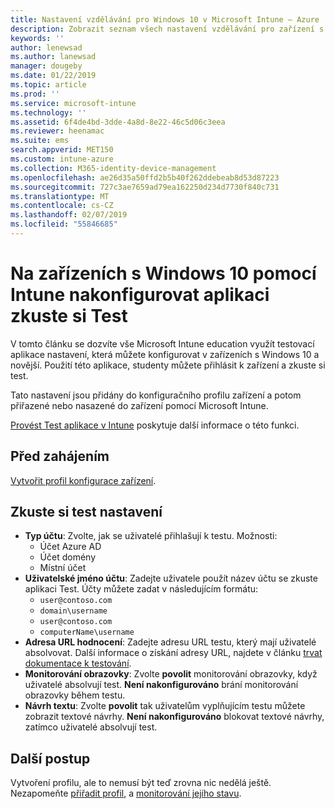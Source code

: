 ```yaml
---
title: Nastavení vzdělávání pro Windows 10 v Microsoft Intune – Azure | Dokumentace Microsoftu
description: Zobrazit seznam všech nastavení vzdělávání pro zařízení s Windows 10. Pomocí těchto nastavení v profilu konfigurace zařízení s zkuste aplikace pro testy, zvolte uživatele nebo studenty registrace v programu sledování obrazovky během testu a více v Intune.
keywords: ''
author: lenewsad
ms.author: lanewsad
manager: dougeby
ms.date: 01/22/2019
ms.topic: article
ms.prod: ''
ms.service: microsoft-intune
ms.technology: ''
ms.assetid: 6f4de4bd-3dde-4a8d-8e22-46c5d06c3eea
ms.reviewer: heenamac
ms.suite: ems
search.appverid: MET150
ms.custom: intune-azure
ms.collection: M365-identity-device-management
ms.openlocfilehash: ae26d35a50ffd2b5b40f262ddebeab8d53d87223
ms.sourcegitcommit: 727c3ae7659ad79ea162250d234d7730f840c731
ms.translationtype: MT
ms.contentlocale: cs-CZ
ms.lasthandoff: 02/07/2019
ms.locfileid: "55846685"
---
```

# <a name="configure-the-take-a-test-app-on-windows-10-devices-using-intune"></a>Na zařízeních s Windows 10 pomocí Intune nakonfigurovat aplikaci zkuste si Test

V tomto článku se dozvíte vše Microsoft Intune education využít testovací aplikace nastavení, která můžete konfigurovat v zařízeních s Windows 10 a novější. Použití této aplikace, studenty můžete přihlásit k zařízení a zkuste si test.

Tato nastavení jsou přidány do konfiguračního profilu zařízení a potom přiřazené nebo nasazené do zařízení pomocí Microsoft Intune.

[Provést Test aplikace v Intune](education-settings-configure.md) poskytuje další informace o této funkci.

## <a name="before-you-begin"></a>Před zahájením

[Vytvořit profil konfigurace zařízení](education-settings-configure.md#create-a-device-profile).

## <a name="take-a-test-settings"></a>Zkuste si test nastavení

- **Typ účtu**: Zvolte, jak se uživatelé přihlašují k testu. Možnosti:
  - Účet Azure AD
  - Účet domény
  - Místní účet
- **Uživatelské jméno účtu**: Zadejte uživatele použít název účtu se zkuste aplikaci Test. Účty můžete zadat v následujícím formátu:
  - `user@contoso.com`
  - `domain\username`
  - `user@contoso.com`
  - `computerName\username`
- **Adresa URL hodnocení**: Zadejte adresu URL testu, který mají uživatelé absolvovat. Další informace o získání adresy URL, najdete v článku [trvat dokumentace k testování](https://docs.microsoft.com/education/windows/take-tests-in-windows-10).
- **Monitorování obrazovky**: Zvolte **povolit** monitorování obrazovky, když uživatelé absolvují test. **Není nakonfigurováno** brání monitorování obrazovky během testu.
- **Návrh textu**: Zvolte **povolit** tak uživatelům vyplňujícím testu můžete zobrazit textové návrhy. **Není nakonfigurováno** blokovat textové návrhy, zatímco uživatelé absolvují test.

## <a name="next-steps"></a>Další postup

Vytvoření profilu, ale to nemusí být teď zrovna nic nedělá ještě. Nezapomeňte [přiřadit profil](device-profile-assign.md), a [monitorování jejího stavu](device-profile-monitor.md).
